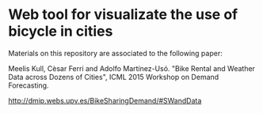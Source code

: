 # Web tool for visualizate the use of bicycle in cities

Materials on this repository are associated to the following paper:

Meelis Kull, Cèsar Ferri and Adolfo Martínez-Usó. "Bike Rental and Weather Data across Dozens of Cities", ICML 2015 Workshop on Demand Forecasting. 

http://dmip.webs.upv.es/BikeSharingDemand/#SWandData

